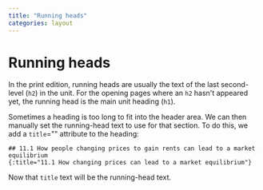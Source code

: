```yaml
---
title: "Running heads"
categories: layout
---
```


# Running heads

In the print edition, running heads are usually the text of the last second-level (`h2`) in the unit. For the opening pages where an `h2` hasn't appeared yet, the running head is the main unit heading (`h1`).

Sometimes a heading is too long to fit into the header area. We can then manually set the running-head text to use for that section. To do this, we add a `title`="" attribute to the heading:

```
## 11.1 How people changing prices to gain rents can lead to a market equilibrium
{:title="11.1 How changing prices can lead to a market equilibrium"}
```

Now that `title` text will be the running-head text.